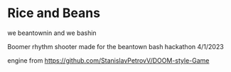 # Rice and Beans
we beantownin and we bashin

Boomer rhythm shooter made for the beantown bash hackathon 4/1/2023

engine from https://github.com/StanislavPetrovV/DOOM-style-Game 
